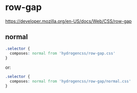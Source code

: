 # row-gap

https://developer.mozilla.org/en-US/docs/Web/CSS/row-gap

## normal
```css
.selector {
  composes: normal from 'hydrogencss/row-gap.css'
}
```

or:
```css
.selector {
  composes: normal from 'hydrogencss/row-gap/normal.css'
}
```

